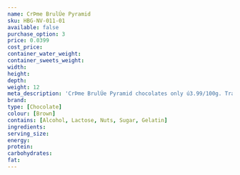 ```yaml
---
name: CrÞme BrulÚe Pyramid
sku: HBG-NV-011-01
available: false
purchase_option: 3
price: 0.0399
cost_price: 
container_water_weight: 
container_sweets_weight: 
width: 
height: 
depth: 
weight: 12
meta_description: 'CrÞme BrulÚe Pyramid chocolates only ú3.99/100g. Traditional sweets and more at Humbugs Confectionery Store. Specialists in satisfying your sweet tooth!'
brand: 
type: [Chocolate]
colour: [Brown]
contains: [Alcohol, Lactose, Nuts, Sugar, Gelatin]
ingredients: 
serving_size: 
energy: 
protein: 
carbohydrates: 
fat: 
---
```

